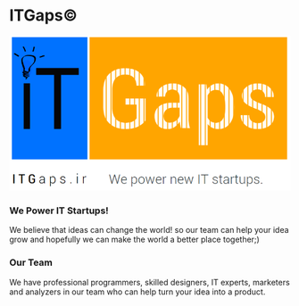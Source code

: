 # ITGaps&copy;
![ITGaps Logo](https://raw.githubusercontent.com/mmdsharifi/ITGaps/master/ITGaps-logo.png)

### We  Power IT Startups!

We believe that ideas can change the world! so our team can help your idea grow and hopefully we can make the world a better place together;)

### Our Team 

We have professional programmers, skilled designers, IT experts, marketers and analyzers in our team who can help turn your idea into a product.
